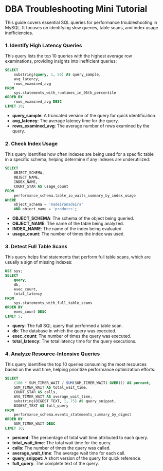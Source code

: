 # DBA Troubleshooting Mini Tutorial

This guide covers essential SQL queries for performance troubleshooting in MySQL. It focuses on identifying slow queries, table scans, and index usage inefficiencies. 

### 1. Identify High Latency Queries

This query lists the top 10 queries with the highest average row examinations, providing insights into inefficient queries:

```sql
SELECT 
    substring(query, 1, 50) AS query_sample, 
    avg_latency, 
    rows_examined_avg
FROM 
    sys.statements_with_runtimes_in_95th_percentile
ORDER BY 
    rows_examined_avg DESC
LIMIT 10;
```

- **query_sample**: A truncated version of the query for quick identification.
- **avg_latency**: The average latency time for the query.
- **rows_examined_avg**: The average number of rows examined by the query.

### 2. Check Index Usage

This query identifies how often indexes are being used for a specific table in a specific schema, helping determine if any indexes are underutilized:

```sql
SELECT 
    OBJECT_SCHEMA, 
    OBJECT_NAME, 
    INDEX_NAME, 
    COUNT_STAR AS usage_count
FROM 
    performance_schema.table_io_waits_summary_by_index_usage
WHERE 
    object_schema = 'madeiramadeira' 
    AND object_name = 'produtcs';
```

- **OBJECT_SCHEMA**: The schema of the object being queried.
- **OBJECT_NAME**: The name of the table being analyzed.
- **INDEX_NAME**: The name of the index being evaluated.
- **usage_count**: The number of times the index was used.

### 3. Detect Full Table Scans

This query helps find statements that perform full table scans, which are usually a sign of missing indexes:

```sql
USE sys;
SELECT 
    query, 
    db, 
    exec_count, 
    total_latency
FROM 
    sys.statements_with_full_table_scans
ORDER BY 
    exec_count DESC
LIMIT 5;
```

- **query**: The full SQL query that performed a table scan.
- **db**: The database in which the query was executed.
- **exec_count**: The number of times the query was executed.
- **total_latency**: The total latency time for the query executions.

### 4. Analyze Resource-Intensive Queries

This query identifies the top 10 queries consuming the most resources based on the wait time, helping prioritize performance optimization efforts:

```sql
SELECT 
    (100 * SUM_TIMER_WAIT / SUM(SUM_TIMER_WAIT) OVER()) AS percent,
    SUM_TIMER_WAIT AS total_wait_time,
    COUNT_STAR AS calls,
    AVG_TIMER_WAIT AS average_wait_time,
    substring(DIGEST_TEXT, 1, 75) AS query_snippet,
    DIGEST_TEXT AS full_query
FROM 
    performance_schema.events_statements_summary_by_digest
ORDER BY 
    SUM_TIMER_WAIT DESC
LIMIT 10;
```

- **percent**: The percentage of total wait time attributed to each query.
- **total_wait_time**: The total wait time for the query.
- **calls**: The number of times the query was called.
- **average_wait_time**: The average wait time for each call.
- **query_snippet**: A short version of the query for quick reference.
- **full_query**: The complete text of the query.
